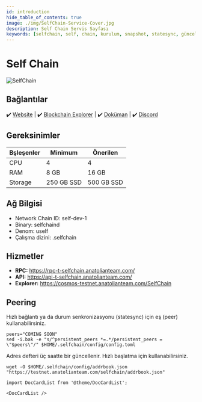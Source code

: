 ```yaml
---
id: introduction
hide_table_of_contents: true
image: ./img/SelfChain-Service-Cover.jpg
description: Self Chain Servis Sayfası
keywords: [selfchain, self, chain, kurulum, snapshot, statesync, güncelleme]
---
```

# Self Chain

![SelfChain](./img/SelfChain-Service.jpg)

## Bağlantılar
 ✔️ [Website](https://selfchain.xyz) |
 ✔️ [Blockchain Explorer](https://cosmos-testnet.anatolianteam.com/SelfChain) |
 ✔️ [Doküman](https://docs.selfchain.xyz/) |
 ✔️ [Discord](https://discord.gg/selfchainxyz)

## Gereksinimler

| Bşleşenler | Minimum | **Önerilen** |
| ------------ | ------------ | ------------ |
| CPU |	4 | 4 |
| RAM	| 8 GB | 16 GB |
| Storage	| 250 GB SSD | 500 GB SSD | 

## Ağ Bilgisi 

* Network Chain ID: self-dev-1
* Binary: selfchaind
* Denom: uself
* Çalışma dizini: .selfchain

## Hizmetler
* **RPC:** https://rpc-t-selfchain.anatolianteam.com/ 
* **API:** https://api-t-selfchain.anatolianteam.com/
* **Explorer:** https://cosmos-testnet.anatolianteam.com/SelfChain

## Peering
Hızlı bağlantı ya da durum senkronizasyonu (statesync) için eş (peer) kullanabilirsiniz.
```shell
peers="COMING SOON"
sed -i.bak -e "s/^persistent_peers *=.*/persistent_peers = \"$peers\"/" $HOME/.selfchain/config/config.toml
```
Adres defteri üç saatte bir güncellenir. Hızlı başlatma için kullanabilirsiniz.
```shell
wget -O $HOME/.selfchain/config/addrbook.json "https://testnet.anatolianteam.com/selfchain/addrbook.json"
```

```mdx-code-block
import DocCardList from '@theme/DocCardList';

<DocCardList />
```
